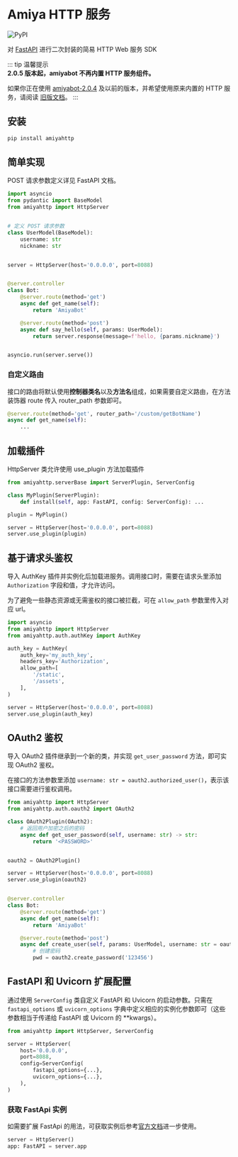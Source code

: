 # Amiya HTTP 服务

![PyPI](https://img.shields.io/pypi/v/amiyahttp)

对 [FastAPI](https://fastapi.tiangolo.com/) 进行二次封装的简易 HTTP Web 服务 SDK

::: tip 温馨提示<br>
**2.0.5 版本起，amiyabot 不再内置 HTTP 服务组件。**

如果你正在使用 [amiyabot-2.0.4](https://pypi.org/project/amiyabot/2.0.4/)
及以前的版本，并希望使用原来内置的 HTTP 服务，请阅读 [旧版文档](/develop/old/httpSupport)。
:::

## 安装

```bash
pip install amiyahttp
```

## 简单实现

POST 请求参数定义详见 FastAPI 文档。

```python
import asyncio
from pydantic import BaseModel
from amiyahttp import HttpServer


# 定义 POST 请求参数
class UserModel(BaseModel):
    username: str
    nickname: str


server = HttpServer(host='0.0.0.0', port=8088)


@server.controller
class Bot:
    @server.route(method='get')
    async def get_name(self):
        return 'AmiyaBot'

    @server.route(method='post')
    async def say_hello(self, params: UserModel):
        return server.response(message=f'hello, {params.nickname}')


asyncio.run(server.serve())
```

### 自定义路由

接口的路由将默认使用**控制器类名**以及**方法名**组成，如果需要自定义路由，在方法装饰器 route 传入 router_path 参数即可。

```python
@server.route(method='get', router_path='/custom/getBotName')
async def get_name(self):
    ...
```

## 加载插件

HttpServer 类允许使用 use_plugin 方法加载插件

```python
from amiyahttp.serverBase import ServerPlugin, ServerConfig

class MyPlugin(ServerPlugin):
    def install(self, app: FastAPI, config: ServerConfig): ...

plugin = MyPlugin()

server = HttpServer(host='0.0.0.0', port=8088)
server.use_plugin(plugin)
```

## 基于请求头鉴权

导入 AuthKey 插件并实例化后加载进服务。调用接口时，需要在请求头里添加 `Authorization` 字段和值，才允许访问。

为了避免一些静态资源或无需鉴权的接口被拦截，可在 `allow_path` 参数里传入对应 url。

```python
import asyncio
from amiyahttp import HttpServer
from amiyahttp.auth.authKey import AuthKey

auth_key = AuthKey(
    auth_key='my_auth_key',
    headers_key='Authorization',
    allow_path=[
        '/static',
        '/assets',
    ],
)

server = HttpServer(host='0.0.0.0', port=8088)
server.use_plugin(auth_key)
```

## OAuth2 鉴权

导入 OAuth2 插件继承到一个新的类，并实现 `get_user_password` 方法，即可实现 OAuth2 鉴权。

在接口的方法参数里添加 `username: str = oauth2.authorized_user()`，表示该接口需要进行鉴权调用。

```python {23}
from amiyahttp import HttpServer
from amiyahttp.auth.oauth2 import OAuth2

class OAuth2Plugin(OAuth2):
    # 返回用户加密之后的密码
    async def get_user_password(self, username: str) -> str:
        return '<PASSWORD>'


oauth2 = OAuth2Plugin()

server = HttpServer(host='0.0.0.0', port=8088)
server.use_plugin(oauth2)


@server.controller
class Bot:
    @server.route(method='get')
    async def get_name(self):
        return 'AmiyaBot'

    @server.route(method='post')
    async def create_user(self, params: UserModel, username: str = oauth2.authorized_user()):
        # 创建密码
        pwd = oauth2.create_password('123456')
```

## FastAPI 和 Uvicorn 扩展配置

通过使用 `ServerConfig` 类自定义 FastAPI 和 Uvicorn 的启动参数。只需在 `fastapi_options` 或 `uvicorn_options`
字典中定义相应的实例化参数即可（这些参数相当于传递给 FastAPI 或 Uvicorn 的 **kwargs）。

```python
from amiyahttp import HttpServer, ServerConfig

server = HttpServer(
    host='0.0.0.0',
    port=8088,
    config=ServerConfig(
        fastapi_options={...},
        uvicorn_options={...},
    ),
)
```

### 获取 FastApi 实例

如需要扩展 FastApi 的用法，可获取实例后参考[官方文档](https://fastapi.tiangolo.com/)进一步使用。

```python
server = HttpServer()
app: FastAPI = server.app
```
